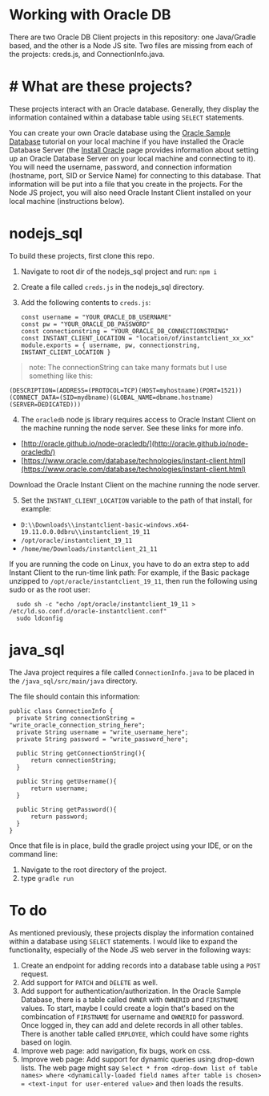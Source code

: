 # Working with Oracle DB

There are two Oracle DB Client projects in this repository: one Java/Gradle based, and the other is a Node JS site.
Two files are missing from each of the projects: creds.js, and ConnectionInfo.java.

# # What are these projects?

These projects interact with an Oracle database. Generally, they display the information contained within a database table using `SELECT` statements.

You can create your own Oracle database using the [Oracle Sample Database](https://www.oracletutorial.com/getting-started/oracle-sample-database/) tutorial on your local machine if you have installed the Oracle Database Server (the [Install Oracle](https://www.oracletutorial.com/getting-started/install-oracle/) page provides information about setting up an Oracle Database Server on your local machine and connecting to it). You will need the username, password, and connection information (hostname, port, SID or Service Name) for connecting to this database. That information will be put into a file that you create in the projects. For the Node JS project, you will also need Oracle Instant Client installed on your local machine (instructions below).

# nodejs_sql

To build these projects, first clone this repo.

1.  Navigate to root dir of the nodejs_sql project and run: `npm i`
2.  Create a file called `creds.js` in the nodejs_sql directory.
3.  Add the following contents to `creds.js`:

        const username = "YOUR_ORACLE_DB_USERNAME"
        const pw = "YOUR_ORACLE_DB_PASSWORD"
        const connectionstring = "YOUR_ORACLE_DB_CONNECTIONSTRING"
        const INSTANT_CLIENT_LOCATION = "location/of/instantclient_xx_xx"
        module.exports = { username, pw, connectionstring, INSTANT_CLIENT_LOCATION }

> note: The connectionString can take many formats but I use something like this:

    (DESCRIPTION=(ADDRESS=(PROTOCOL=TCP)(HOST=myhostname)(PORT=1521))
    (CONNECT_DATA=(SID=mydbname)(GLOBAL_NAME=dbname.hostname)(SERVER=DEDICATED)))

4. The `oracledb` node js library requires access to Oracle Instant Client on the machine running the node server. See these links for more info.

- [http://oracle.github.io/node-oracledb/](http://oracle.github.io/node-oracledb/)
- [https://www.oracle.com/database/technologies/instant-client.html](https://www.oracle.com/database/technologies/instant-client.html)

Download the Oracle Instant Client on the machine running the node server.

5. Set the `INSTANT_CLIENT_LOCATION` variable to the path of that install, for example:

- `D:\\Downloads\\instantclient-basic-windows.x64-19.11.0.0.0dbru\\instantclient_19_11`
- `/opt/oracle/instantclient_19_11`
- `/home/me/Downloads/instantclient_21_11`

If you are running the code on Linux, you have to do an extra step to add Instant Client to the run-time link path:
For example, if the Basic package unzipped to `/opt/oracle/instantclient_19_11`, then run the following using sudo or as the root user:

      sudo sh -c "echo /opt/oracle/instantclient_19_11 > /etc/ld.so.conf.d/oracle-instantclient.conf"
      sudo ldconfig

# java_sql

The Java project requires a file called `ConnectionInfo.java` to be placed in the `/java_sql/src/main/java` directory.

The file should contain this information:

    public class ConnectionInfo {
      private String connectionString = "write_oracle_connection_string_here";
      private String username = "write_username_here";
      private String password = "write_password_here";

      public String getConnectionString(){
          return connectionString;
      }

      public String getUsername(){
          return username;
      }

      public String getPassword(){
          return password;
      }
    }

Once that file is in place, build the gradle project using your IDE, or on the command line:

1. Navigate to the root directory of the project.
2. type `gradle run`

# To do

As mentioned previously, these projects display the information contained within a database using `SELECT` statements. I would like to expand the functionality, especially of the Node JS web server in the following ways:

1. Create an endpoint for adding records into a database table using a `POST` request.
2. Add support for `PATCH` and `DELETE` as well.
3. Add support for authentication/authorization. In the Oracle Sample Database, there is a table called `OWNER` with `OWNERID` and `FIRSTNAME` values. To start, maybe I could create a login that's based on the combincation of `FIRSTNAME` for username and `OWNERID` for password. Once logged in, they can add and delete records in all other tables. There is another table called `EMPLOYEE`, which could have some rights based on login.
4. Improve web page: add navigation, fix bugs, work on css.
5. Improve web page: Add support for dynamic queries using drop-down lists. The web page might say `Select * from <drop-down list of table names> where <dynamically-loaded field names after table is chosen> = <text-input for user-entered value>` and then loads the results.

